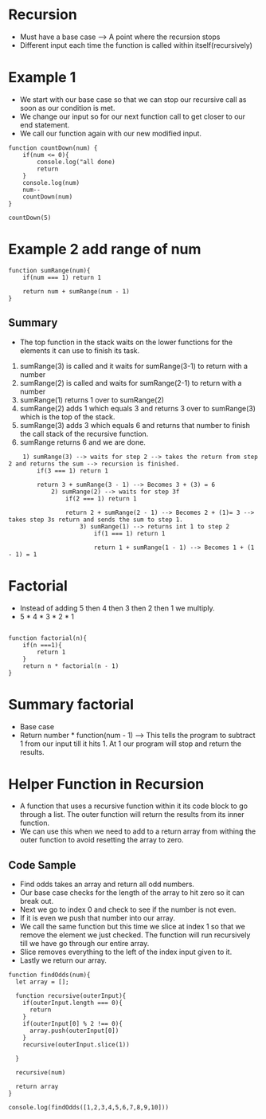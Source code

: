 # Recursion
- Must have a base case -->  A point where the recursion stops
- Different input each time the function is called within itself(recursively)

# Example 1
- We start with our base case so that we can stop our recursive call as soon as our condition is met.
- We change our input so for our next function call to get closer to our end statement.
- We call our function again with our new modified input.

```
function countDown(num) {
    if(num <= 0){
        console.log("all done)
        return
    }
    console.log(num)
    num--
    countDown(num)
}

countDown(5)
```

# Example 2 add range of num
```
function sumRange(num){
    if(num === 1) return 1

    return num + sumRange(num - 1)
}
```
## Summary 
- The top function in the stack waits on the lower functions for the elements it can use to finish its task.
1. sumRange(3) is called and it waits for sumRange(3-1) to return with a number
1. sumRange(2) is called and waits for sumRange(2-1) to return with a number
1. sumRange(1) returns 1 over to sumRange(2)
1. sumRange(2) adds 1 which equals 3 and returns 3 over to sumRange(3) which is the top of the stack.
1. sumRange(3) adds 3 which equals 6 and returns that number to finish the call stack of the recursive function.
1. sumRange returns 6 and we are done.
```
    1) sumRange(3) --> waits for step 2 --> takes the return from step 2 and returns the sum --> recursion is finished.
        if(3 === 1) return 1

        return 3 + sumRange(3 - 1) --> Becomes 3 + (3) = 6
            2) sumRange(2) --> waits for step 3f
                if(2 === 1) return 1
                
                return 2 + sumRange(2 - 1) --> Becomes 2 + (1)= 3 --> takes step 3s return and sends the sum to step 1.
                    3) sumRange(1) --> returns int 1 to step 2
                        if(1 === 1) return 1

                        return 1 + sumRange(1 - 1) --> Becomes 1 + (1 - 1) = 1
```

# Factorial
- Instead of adding 5 then 4 then 3 then 2 then 1 we multiply.
- 5 * 4 * 3 * 2 * 1

```

function factorial(n){
    if(n ===1){
        return 1
    }
    return n * factorial(n - 1)
}
```

# Summary factorial 
- Base case
- Return number * function(num - 1) --> This tells the program to subtract 1 from our input till it hits 1. At 1 our program will stop and return the results.


# Helper Function in Recursion
- A function that uses a recursive function within it its code block to go through a list. The outer function will return the results from its inner function.
- We can use this when we need to add to a return array from withing the outer function to avoid resetting the array to zero.
## Code Sample
- Find odds takes an array and return all odd numbers.
-  Our base case checks for the length of the array to hit zero so it can break out.
- Next we go to index 0 and check to see if the number is not even.
- If it is even we push that number into our array.
- We call the same function but this time we slice at index 1 so that we remove the element we just checked. The function will run recursively till we have go through our entire array.
- Slice removes everything to the left of the index input given to it.
- Lastly we return our array.
```
function findOdds(num){
  let array = [];

  function recursive(outerInput){
    if(outerInput.length === 0){
      return
    }
    if(outerInput[0] % 2 !== 0){
      array.push(outerInput[0])
    }
    recursive(outerInput.slice(1))

  }

  recursive(num)

  return array
}

console.log(findOdds([1,2,3,4,5,6,7,8,9,10]))
```